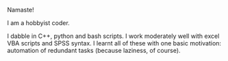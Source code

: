 Namaste!

I am a hobbyist coder.

I dabble in C++, python and bash scripts. I work moderately well with excel VBA scripts and SPSS syntax. I learnt all of these with one basic motivation: automation of redundant tasks (because laziness, of course).
